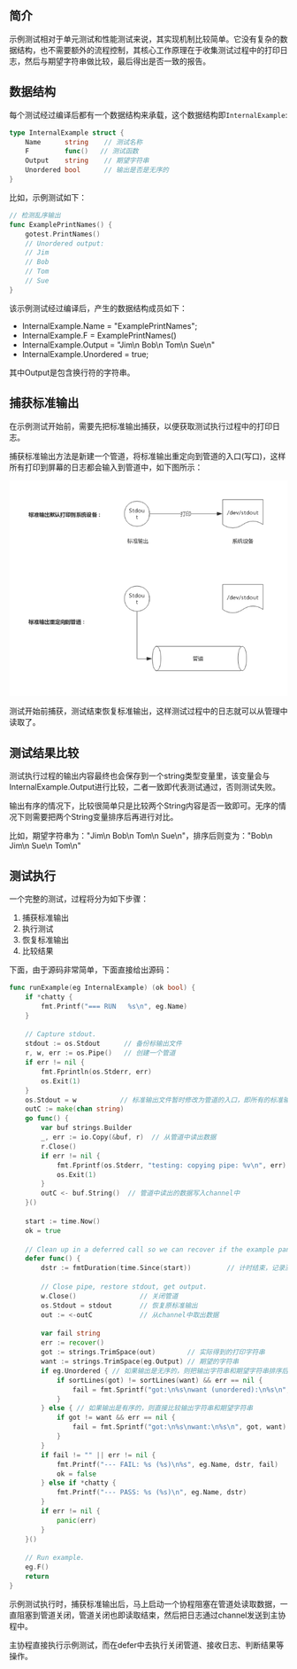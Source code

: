 ## 简介
示例测试相对于单元测试和性能测试来说，其实现机制比较简单。它没有复杂的数据结构，也不需要额外的流程控制，其核心工作原理在于收集测试过程中的打印日志，然后与期望字符串做比较，最后得出是否一致的报告。

## 数据结构
每个测试经过编译后都有一个数据结构来承载，这个数据结构即`InternalExample`:
```go
type InternalExample struct {
	Name      string    // 测试名称
	F         func()   // 测试函数
	Output    string    // 期望字符串
	Unordered bool      // 输出是否是无序的
}
```
比如，示例测试如下：
```go
// 检测乱序输出
func ExamplePrintNames() {
    gotest.PrintNames()
    // Unordered output:
    // Jim
    // Bob
    // Tom
    // Sue
}
```
该示例测试经过编译后，产生的数据结构成员如下：
* InternalExample.Name = "ExamplePrintNames";
* InternalExample.F = ExamplePrintNames()
* InternalExample.Output = "Jim\n Bob\n Tom\n Sue\n"
* InternalExample.Unordered = true;

其中Output是包含换行符的字符串。

## 捕获标准输出
在示例测试开始前，需要先把标准输出捕获，以便获取测试执行过程中的打印日志。

捕获标准输出方法是新建一个管道，将标准输出重定向到管道的入口(写口)，这样所有打印到屏幕的日志都会输入到管道中，如下图所示：

![](images/example-01-capture_stdout.png)

测试开始前捕获，测试结束恢复标准输出，这样测试过程中的日志就可以从管理中读取了。

## 测试结果比较
测试执行过程的输出内容最终也会保存到一个string类型变量里，该变量会与InternalExample.Output进行比较，二者一致即代表测试通过，否则测试失败。

输出有序的情况下，比较很简单只是比较两个String内容是否一致即可。无序的情况下则需要把两个String变量排序后再进行对比。

比如，期望字符串为："Jim\n Bob\n Tom\n Sue\n"，排序后则变为："Bob\n Jim\n Sue\n Tom\n"

## 测试执行
一个完整的测试，过程将分为如下步骤：
1. 捕获标准输出
2. 执行测试
3. 恢复标准输出
4. 比较结果

下面，由于源码非常简单，下面直接给出源码：
```go
func runExample(eg InternalExample) (ok bool) {
	if *chatty {
		fmt.Printf("=== RUN   %s\n", eg.Name)
	}

	// Capture stdout.
	stdout := os.Stdout      // 备份标输出文件
	r, w, err := os.Pipe()   // 创建一个管道
	if err != nil {
		fmt.Fprintln(os.Stderr, err)
		os.Exit(1)
	}
	os.Stdout = w           // 标准输出文件暂时修改为管道的入口，即所有的标准输出实际上都会进入管道
	outC := make(chan string)
	go func() {
		var buf strings.Builder
		_, err := io.Copy(&buf, r)  // 从管道中读出数据
		r.Close()
		if err != nil {
			fmt.Fprintf(os.Stderr, "testing: copying pipe: %v\n", err)
			os.Exit(1)
		}
		outC <- buf.String()  // 管道中读出的数据写入channel中
	}()

	start := time.Now()
	ok = true

	// Clean up in a deferred call so we can recover if the example panics.
	defer func() {
		dstr := fmtDuration(time.Since(start))         // 计时结束，记录测试用时

		// Close pipe, restore stdout, get output.
		w.Close()                // 关闭管道
		os.Stdout = stdout       // 恢复原标准输出
		out := <-outC            // 从channel中取出数据

		var fail string
		err := recover()
		got := strings.TrimSpace(out)        // 实际得到的打印字符串
		want := strings.TrimSpace(eg.Output) // 期望的字符串
		if eg.Unordered { // 如果输出是无序的，则把输出字符串和期望字符串排序后比较
			if sortLines(got) != sortLines(want) && err == nil {
				fail = fmt.Sprintf("got:\n%s\nwant (unordered):\n%s\n", out, eg.Output)
			}
		} else { // 如果输出是有序的，则直接比较输出字符串和期望字符串
			if got != want && err == nil {
				fail = fmt.Sprintf("got:\n%s\nwant:\n%s\n", got, want)
			}
		}
		if fail != "" || err != nil {
			fmt.Printf("--- FAIL: %s (%s)\n%s", eg.Name, dstr, fail)
			ok = false
		} else if *chatty {
			fmt.Printf("--- PASS: %s (%s)\n", eg.Name, dstr)
		}
		if err != nil {
			panic(err)
		}
	}()

	// Run example.
	eg.F()
	return
}
```
示例测试执行时，捕获标准输出后，马上启动一个协程阻塞在管道处读取数据，一直阻塞到管道关闭，管道关闭也即读取结束，然后把日志通过channel发送到主协程中。

主协程直接执行示例测试，而在defer中去执行关闭管道、接收日志、判断结果等操作。
